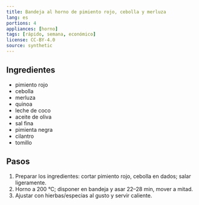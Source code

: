 ```yaml
---
title: Bandeja al horno de pimiento rojo, cebolla y merluza
lang: es
portions: 4
appliances: [horno]
tags: [rápido, semana, económico]
license: CC-BY-4.0
source: synthetic
---
```

## Ingredientes
- pimiento rojo
- cebolla
- merluza
- quinoa
- leche de coco
- aceite de oliva
- sal fina
- pimienta negra
- cilantro
- tomillo

## Pasos
1. Preparar los ingredientes: cortar pimiento rojo, cebolla en dados; salar ligeramente.
2. Horno a 200 °C; disponer en bandeja y asar 22–28 min, mover a mitad.
3. Ajustar con hierbas/especias al gusto y servir caliente.
